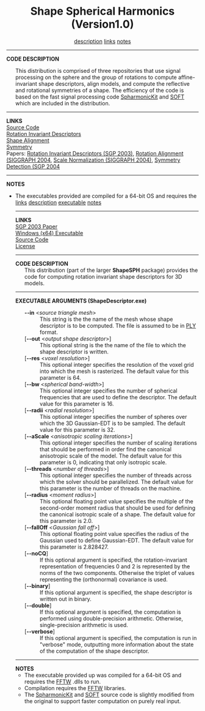 <CENTER><H1>Shape Spherical Harmonics (Version1.0)</H1></CENTER>
<CENTER>
<A HREF="#DESCRIPTION">description</A>
<A HREF="#LINKS">links</A>
<A HREF="#NOTES">notes</A>
</CENTER>
<HR>
<A NAME="DESCRIPTION"><B>CODE DESCRIPTION</B></A><br>
<UL>
This distribution is comprised of three repositories that use signal processing on the sphere and the group of rotations to compute affine-invariant shape descriptors, align models, and compute the reflective and rotational symmetries of a shape.
The efficiency of the code is based on the fast signal processing code <A HREF="http://www.cs.dartmouth.edu/~geelong/sphere/">SpharmonicKit</A> and <A HREF="http://www.cs.dartmouth.edu/~geelong/soft/">SOFT</A> which are included in the distribution.
</UL>
<HR>
<A NAME="LINKS"><B>LINKS</B></A><br>
<A HREF="ShapeSPH.zip">Source Code</A><BR>
<A HREF="http://htmlpreview.github.io/?https://github.com/mkazhdan/ShapeSPH/blob/master/descriptors.html">Rotation Invariant Descriptors</A><BR>
<A HREF="http://htmlpreview.github.io/?https://github.com/mkazhdan/ShapeSPH/blob/master/alignment.html">Shape Alignment</A><BR>
<A HREF="http://htmlpreview.github.io/?https://github.com/mkazhdan/ShapeSPH/blob/master/symmetry.html">Symmetry</A><BR>
Papers: <A href="http://www.cs.jhu.edu/~misha/MyPapers/SGP03.pdf">Rotation Invariant Descriptors (SGP 2003)</A>, 
<A href="http://www.cs.jhu.edu/~misha/MyPapers/SIG04b.pdf">Rotation Alignment (SIGGRAPH 2004</A>,
<A href="http://www.cs.jhu.edu/~misha/MyPapers/SIG04.pdf">Scale Normalization (SIGGRAPH 2004)</A>,
<A href="http://www.cs.jhu.edu/~misha/MyPapers/SGP04.pdf">Symmetry Detection (SGP 2004</A><br>


<HR>
<A NAME="NOTES"><B>NOTES</B></A><br>

<UL>
<LI> The executables provided are compiled for a 64-bit OS and requires the <A HREF="
<html>
<head>
<title>Spherical Harmonic Shape Descriptors</title>
</head>
<body>
<CENTER><H1>Rotation Invariant Shape Descriptors</H1></CENTER>
<CENTER>
<A HREF="#LINKS">links</A>
<A HREF="#DESCRIPTION">description</A>
<A HREF="#EXECUTABLE">executable</A>
<A HREF="#NOTES">notes</A>
</CENTER>
<HR>
<A NAME="LINKS"><B>LINKS</B></A><br>
<A href="http://www.cs.jhu.edu/~misha/MyPapers/SGP03.pdf">SGP 2003 Paper</A><br>
<A href="ShapeDescriptor.exe">Windows (x64) Executable</A><br>
<A href="../ShapeSPH.zip">Source Code</A><br>
<A href="license.txt">License</A><br>
<HR>
<A NAME="DESCRIPTION"><B>CODE DESCRIPTION</B></A><br>
<UL>
This distribution (part of the larger <B>ShapeSPH</B> package) provides the code for computing rotation invariant shape descriptors for 3D models.
</UL>

<HR>
<A NAME="EXECUTABLE"><B>EXECUTABLE ARGUMENTS (ShapeDescriptor.exe)</B></A><br>
<UL>
<DL>

<DT><b>--in</b> &#60;<i>source triangle mesh</i>&#62;
<DD> This string is the the name of the mesh whose shape descriptor is to be computed. The file is assumed to be in <A  HREF="http://www.cc.gatech.edu/projects/large_models/ply.html">PLY</A> format.

<DT>[<b>--out</b> &#60;<i>output shape descriptor</i>&#62;]
<DD> This optional string is the the name of the file to which the shape descriptor is written.

<DT>[<b>--res</b> &#60;<i>voxel resolution</i>&#62;]
<DD> 
This optional integer specifies the resolution of the voxel grid into which the mesh is rasterized. The default value for this parameter is 64. 

<DT>[<b>--bw</b> &#60;<i>spherical band-width</i>&#62;]
<DD> 
This optional integer specifies the number of spherical frequencies that are used to define the descriptor. The default value for this parameter is 16. 

<DT>[<b>--radii</b> &#60;<i>radial resolution</i>&#62;]
<DD> 
This optional integer specifies the number of spheres over which the 3D Gaussian-EDT is to be sampled. The default value for this parameter is 32. 

<DT>[<b>--aScale</b> &#60;<i>anisotropic scaling iterations</i>&#62;]
<DD> 
This optional integer specifies the number of scaling iterations that should be performed in order find the canonical anisotropic scale of the model. The default value for this parameter is 0, indicating that only isotropic scale.

<DT>[<b>--threads</b> &#60;<i>number of threads</i>&#62;]
<DD> 
This optional integer specifies the number of threads across which the solver should be parallelized. The default value for this parameter is the number of threads on the machine.

<DT>[<b>--radius</b> &#60;<i>moment radius</i>&#62;]
<DD> 
This optional floating point value specifies the multiple of the second-order moment radius that should be used for defining the canonical isotropic scale of a shape. The default value for this parameter is 2.0. 

<DT>[<b>--fallOff</b> &#60;<i>Gaussian fall off</i>&#62;]
<DD> 
This optional floating point value specifies the radius of the Gaussian used to define Gaussian-EDT. The default value for this parameter is 2.828427.

<DT>[<b>--noCQ</B>]
<DD> If this optional argument is specified, the rotation-invariant representation of frequencies 0 and 2 is represented by the norms of the two components. Otherwise the triplet of values representing the (orthonormal) covariance is used.

<DT>[<b>--binary</B>]
<DD> If this optional argument is specified, the shape descriptor is written out in binary.

<DT>[<b>--double</B>]
<DD> If this optional argument is specified, the computation is performed using double-precision arithmetic. Otherwise, single-precision arithmetic is used.

<DT>[<b>--verbose</B>]
<DD> If this optional argument is specified, the computation is run in "verbose" mode, outputting more information about the state of the computation of the shape descriptor.

</DL>
</UL>

<HR>
<A NAME="NOTES"><B>NOTES</B></A><br>

<UL>
<LI> The executable provided up was compiled for a 64-bit OS and requires the <A HREF="http://www.fftw.org/">FFTW</A> .dlls to run.
<LI> Compilation requires the <A HREF="http://www.fftw.org/">FFTW</A> libraries.
<LI> The <A HREF="http://www.cs.dartmouth.edu/~geelong/sphere/">SpharmonicKit</A> and <A HREF="http://www.cs.dartmouth.edu/~geelong/soft/">SOFT</A> source code is slightly modified from the original to support faster computation on purely real input. 
</UL>
